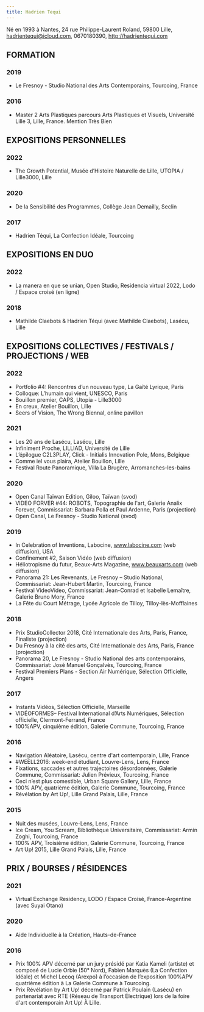 ```yaml
---
title: Hadrien Tequi
---
```


Né en 1993 à Nantes, 24 rue Philippe-Laurent Roland, 59800 Lille, hadrientequi@icloud.com, 0670180390, <http://hadrientequi.com>

## FORMATION

### 2019

- Le Fresnoy - Studio National des Arts Contemporains, Tourcoing, France

### 2016

- Master 2 Arts Plastiques parcours Arts Plastiques et Visuels, Université Lille 3, Lille, France. Mention Très Bien

## EXPOSITIONS PERSONNELLES

### 2022

- The Growth Potential, Musée d’Histoire Naturelle de Lille, UTOPIA / Lille3000, Lille

### 2020

- De la Sensibilité des Programmes, Collège Jean Demailly, Seclin

### 2017

- Hadrien Téqui, La Confection Idéale, Tourcoing

## EXPOSITIONS EN DUO

### 2022

- La manera en que se unìan, Open Studio, Residencia virtual 2022, Lodo / Espace croisé (en ligne)

### 2018

- Mathilde Claebots & Hadrien Téqui (avec Mathilde Claebots), Lasécu, Lille

## EXPOSITIONS COLLECTIVES / FESTIVALS / PROJECTIONS / WEB

### 2022

- Portfolio #4: Rencontres d’un nouveau type, La Gaîté Lyrique, Paris
- Colloque: L’humain qui vient, UNESCO, Paris
- Bouillon premier, CAPS, Utopia - Lille3000
- En creux, Atelier Bouillon, Lille
- Seers of Vision, The Wrong Biennal, online pavillon

### 2021

- Les 20 ans de Lasécu, Lasécu, Lille
- Infiniment Proche, LILLIAD, Université de Lille
- L’épilogue C2L3PLAY, Click - Initialis Innovation Pole, Mons, Belgique
- Comme iel vous plaira, Atelier Bouillon, Lille
- Festival Route Panoramique, Villa La Brugère, Arromanches-les-bains

### 2020

- Open Canal Taïwan Edition, Giloo, Taïwan (svod)
- VIDEO FORVER #44: ROBOTS, Topographie de l'art, Galerie Analix Forever, Commissariat: Barbara Polla et Paul Ardenne, Paris (projection)
- Open Canal, Le Fresnoy - Studio National (svod)

### 2019

- In Celebration of Inventions, Labocine, www.labocine.com (web diffusion), USA
- Confinement #2, Saison Vidéo (web diffusion)
- Héliotropisme du futur, Beaux-Arts Magazine, www.beauxarts.com (web diffusion)
- Panorama 21: Les Revenants, Le Fresnoy – Studio National, Commissariat: Jean-Hubert Martin, Tourcoing, France
- Festival VideoVideo, Commissariat: Jean-Conrad et Isabelle Lemaître, Galerie Bruno Mory, France
- La Fête du Court Métrage, Lycée Agricole de Tilloy, Tilloy-lès-Mofflaines

### 2018

- Prix StudioCollector 2018, Cité Internationale des Arts, Paris, France, Finaliste (projection)
- Du Fresnoy à la cité des arts, Cité Internationale des Arts, Paris, France (projection)
- Panorama 20, Le Fresnoy - Studio National des arts contemporains, Commissariat: José Manuel Gonçalvès, Tourcoing, France
- Festival Premiers Plans - Section Air Numérique, Sélection Officielle, Angers

### 2017

- Instants Vidéos, Sélection Officielle, Marseille
- VIDÉOFORMES– Festival International d’Arts Numériques, Sélection officielle, Clermont-Ferrand, France
- 100%APV, cinquième édition, Galerie Commune, Tourcoing, France

### 2016

- Navigation Aléatoire, Lasécu, centre d'art contemporain, Lille, France
- \#WEELL2016: week-end étudiant, Louvre-Lens, Lens, France
- Fixations, saccades et autres trajectoires désordonnées, Galerie Commune, Commissariat: Julien Prévieux, Tourcoing, France
- Ceci n’est plus comestible, Urban Square Gallery, Lille, France
- 100% APV, quatrième édition, Galerie Commune, Tourcoing, France
- Révélation by Art Up!, Lille Grand Palais, Lille, France

### 2015

- Nuit des musées, Louvre-Lens, Lens, France
- Ice Cream, You Scream, Bibliothèque Universitaire, Commissariat: Armin Zoghi, Tourcoing, France
- 100% APV, Troisième édition, Galerie Commune, Tourcoing, France
- Art Up! 2015, Lille Grand Palais, Lille, France

## PRIX / BOURSES / RÉSIDENCES

### 2021

- Virtual Exchange Residency, LODO / Espace Croisé, France-Argentine (avec Suyai Otano)

### 2020

- Aide Individuelle à la Création, Hauts-de-France

### 2016

- Prix 100% APV décerné par un jury présidé par Katia Kameli (artiste) et composé de Lucie Orbie (50° Nord), Fabien Marquès (La Confection Idéale) et Michel Lecoq (Arexpo) à l’occasion de l’exposition 100%APV quatrième édition à La Galerie Commune à Tourcoing.
- Prix Révélation by Art Up! décerné par Patrick Poulain (Lasécu) en partenariat avec RTE (Réseau de Transport Électrique) lors de la foire d'art contemporain Art Up! À Lille.

